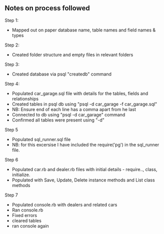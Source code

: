 ## Notes on process followed

Step 1:

* Mapped out on paper database name,  table names and field names & types

Step 2:

* Created folder structure and empty files in relevant folders

Step 3:

* Created database via psql "createdb" command

Step 4:

* Populated car_garage.sql file with details for the tables, fields and relationships
* Created tables in psql db using "psql -d car_garage -f car_garage.sql"
* NB: Ensure end of each line has a comma apart from he last
* Connected to db using "psql -d car_garage" command
* Confirmed all tables were present using "-d"

Step 5

* Populated sql_runner.sql file
* NB: for this excersise I have included the require('pg') in the sql_runner file.

Step 6

* Populated car.rb and dealer.rb files with initial details - require.., class, initialize.
* Populated with Save, Update, Delete instance methods and List class methods

Step 7

* Populated console.rb with dealers and related cars
* Ran console.rb
* Fixed errors
* cleared tables
* ran console again


